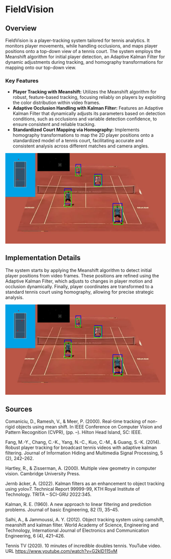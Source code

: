 # FieldVision

## Overview

FieldVision is a player-tracking system tailored for tennis analytics. It monitors player movements, while handling occlusions, and maps player positions onto a top-down view of a tennis court. The system employs the Meanshift algorithm for initial player detection, an Adaptive Kalman Filter for dynamic adjustments during tracking, and homography transformations for mapping onto our top-down view.


### Key Features

- **Player Tracking with Meanshift:** Utilizes the Meanshift algorithm for robust, feature-based tracking, focusing reliably on players by exploiting the color distribution within video frames.
- **Adaptive Occlusion Handling with Kalman Filter:** Features an Adaptive Kalman Filter that dynamically adjusts its parameters based on detection conditions, such as occlusions and variable detection confidence, to ensure consistent and reliable tracking.
- **Standardized Court Mapping via Homography:** Implements homography transformations to map the 2D player positions onto a standardized model of a tennis court, facilitating accurate and consistent analysis across different matches and camera angles.

![Adaptive Kalman Filter and Meanshift tracking in action.](result_picture.png)

## Implementation Details

The system starts by applying the Meanshift algorithm to detect initial player positions from video frames. These positions are refined using the Adaptive Kalman Filter, which adjusts to changes in player motion and occlusion dynamically. Finally, player coordinates are transformed to a standard tennis court using homography, allowing for precise strategic analysis.


![Meanshift + Kalman filter tracking of doubles tennis.](result_picture.png)

## Sources
Comaniciu, D., Ramesh, V., & Meer, P. (2000). Real-time tracking of non-rigid objects
using mean shift. In IEEE Conference on Computer Vision and Pattern Recognition
(CVPR), (pp. –). Hilton Head Island, SC: IEEE.

Fang, M.-Y., Chang, C.-K., Yang, N.-C., Kuo, C.-M., & Guang, S.-K. (2014). Robust
player tracking for broadcast tennis videos with adaptive kalman filtering. Journal of
Information Hiding and Multimedia Signal Processing, 5 (2), 242–262.

Hartley, R., & Zisserman, A. (2000). Multiple view geometry in computer vision. Cambridge
University Press.

Jernb ̈acker, A. (2022). Kalman filters as an enhancement to object tracking using yolov7. 
Technical Report 99999-99, KTH Royal Institute of Technology. TRITA – SCI-GRU 2022:345.

Kalman, R. E. (1960). A new approach to linear filtering and prediction problems. Journal
of basic Engineering, 82 (1), 35–45.

Salhi, A., & Jammoussi, A. Y. (2012). Object tracking system using camshift, meanshift
and kalman filter. World Academy of Science, Engineering and Technology, International
Journal of Electronics and Communication Engineering, 6 (4), 421–426.

Tennis TV (2020). 10 minutes of incredible doubles tennis. YouTube video.
URL https://www.youtube.com/watch?v=G2klD115vM
